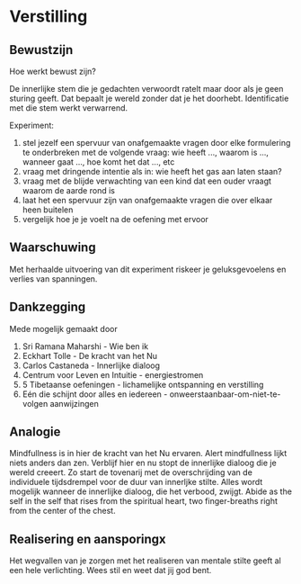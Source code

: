 # Verstilling

## Bewustzijn
Hoe werkt bewust zijn?

De innerlijke stem die je gedachten verwoordt ratelt maar door als je geen sturing geeft. Dat bepaalt je wereld zonder dat je het doorhebt. Identificatie met die stem werkt verwarrend.

Experiment:
1. stel jezelf een spervuur van onafgemaakte vragen door elke formulering te onderbreken met de volgende vraag: wie heeft ..., waarom is ..., wanneer gaat ..., hoe komt het dat ..., etc
2. vraag met dringende intentie als in: wie heeft het gas aan laten staan?
3. vraag met de blijde verwachting van een kind dat een ouder vraagt waarom de aarde rond is
4. laat het een spervuur zijn van onafgemaakte vragen die over elkaar heen buitelen
5. vergelijk hoe je je voelt na de oefening met ervoor

## Waarschuwing

Met herhaalde uitvoering van dit experiment riskeer je geluksgevoelens en verlies van spanningen.

## Dankzegging
Mede mogelijk gemaakt door
1. Sri Ramana Maharshi - Wie ben ik
2. Eckhart Tolle - De kracht van het Nu
3. Carlos Castaneda - Innerlijke dialoog
4. Centrum voor Leven en Intuitie - energiestromen
5. 5 Tibetaanse oefeningen - lichamelijke ontspanning en verstilling
6. Eén die schijnt door alles en iedereen - onweerstaanbaar-om-niet-te-volgen aanwijzingen

## Analogie

Mindfullness is in hier de kracht van het Nu ervaren.
Alert mindfullness lijkt niets anders dan zen.
Verblijf hier en nu stopt de innerlijke dialoog die je wereld creeert.
Zo start de tovenarij met de overschrijding van de individuele tijdsdrempel voor de duur van innerljke stilte.
Alles wordt mogelijk wanneer de innerlijke dialoog, die het verbood, zwijgt.
Abide as the self in the self that rises from the spiritual heart, two finger-breaths right from the center of the chest.

## Realisering en aansporingx
Het wegvallen van je zorgen met het realiseren van mentale stilte geeft al een hele verlichting.
Wees stil en weet dat jij god bent.
